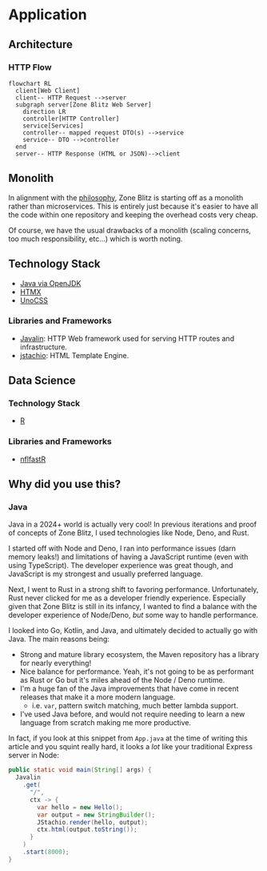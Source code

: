 # Application

## Architecture

### HTTP Flow

```mermaid
flowchart RL
  client[Web Client]
  client-- HTTP Request -->server
  subgraph server[Zone Blitz Web Server]
    direction LR
    controller[HTTP Controller]
    service[Services]
    controller-- mapped request DTO(s) -->service
    service-- DTO -->controller
  end
  server-- HTTP Response (HTML or JSON)-->client
```

## Monolith

In alignment with the [philosophy](./architecture.md#philosophy), Zone Blitz is starting off as a monolith rather than microservices. This
is entirely just because it's easier to have all the code within one repository and keeping the overhead costs
very cheap.

Of course, we have the usual drawbacks of a monolith (scaling concerns, too much responsibility, etc...) which is worth noting.

## Technology Stack

- [Java via OpenJDK](https://openjdk.org/)
- [HTMX](https://htmx.org/)
- [UnoCSS](https://unocss.dev/)

### Libraries and Frameworks

- [Javalin](https://javalin.io/): HTTP Web framework used for serving HTTP routes and infrastructure.
- [jstachio](https://github.com/jstachio/jstachio): HTML Template Engine.

## Data Science

### Technology Stack

- [R](https://www.r-project.org/about.html)

### Libraries and Frameworks

- [nflfastR](https://www.nflfastr.com/)

## Why did you use this?

### Java

Java in a 2024+ world is actually very cool! In previous iterations and proof of concepts of Zone Blitz, I used
technologies like Node, Deno, and Rust.

I started off with Node and Deno, I ran into performance issues (darn memory leaks!) and limitations of having
a JavaScript runtime (even with using TypeScript). The developer experience was great though, and JavaScript
is my strongest and usually preferred language.

Next, I went to Rust in a strong shift to favoring performance. Unfortunately, Rust never clicked for me as a
developer friendly experience. Especially given that Zone Blitz is still in its infancy, I wanted to find a balance
with the developer experience of Node/Deno, _but_ some way to handle performance.

I looked into Go, Kotlin, and Java, and ultimately decided to actually go with Java. The main reasons being:

- Strong and mature library ecosystem, the Maven repository has a library for nearly everything!
- Nice balance for performance. Yeah, it's not going to be as performant as Rust or Go but it's miles ahead of the Node / Deno runtime.
- I'm a huge fan of the Java improvements that have come in recent releases that make it a more modern language.
  - i.e. `var`, pattern switch matching, much better lambda support.
- I've used Java before, and would not require needing to learn a new language from scratch making me more productive.

In fact, if you look at this snippet from `App.java` at the time of writing this article and you squint really hard, it looks
a _lot_ like your traditional Express server in Node:

```java
public static void main(String[] args) {
  Javalin
    .get(
      "/",
      ctx -> {
        var hello = new Hello();
        var output = new StringBuilder();
        JStachio.render(hello, output);
        ctx.html(output.toString());
      }
    )
    .start(8000);
}

```
